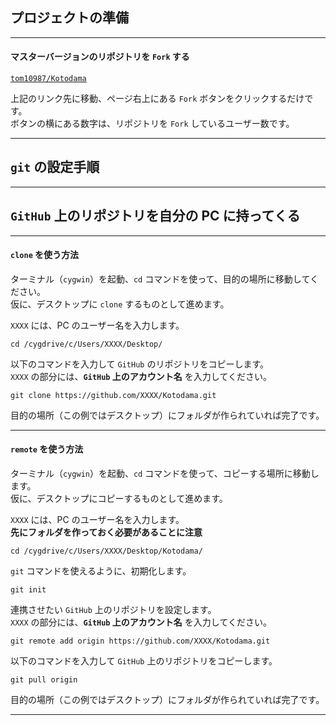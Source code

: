 
## プロジェクトの準備

---
#### マスターバージョンのリポジトリを `Fork` する

[`tom10987/Kotodama`](https://github.com/tom10987/Kotodama)

上記のリンク先に移動、ページ右上にある `Fork` ボタンをクリックするだけです。  
ボタンの横にある数字は、リポジトリを `Fork` しているユーザー数です。

---
## `git` の設定手順




---
## `GitHub` 上のリポジトリを自分の PC に持ってくる

---
#### `clone` を使う方法

ターミナル（`cygwin`）を起動、`cd` コマンドを使って、目的の場所に移動してください。  
仮に、デスクトップに `clone` するものとして進めます。

`XXXX` には、PC のユーザー名を入力します。

~~~
cd /cygdrive/c/Users/XXXX/Desktop/
~~~

以下のコマンドを入力して `GitHub` のリポジトリをコピーします。  
`XXXX` の部分には、**`GitHub` 上のアカウント名** を入力してください。

~~~
git clone https://github.com/XXXX/Kotodama.git
~~~

目的の場所（この例ではデスクトップ）にフォルダが作られていれば完了です。

---
#### `remote` を使う方法

ターミナル（`cygwin`）を起動、`cd` コマンドを使って、コピーする場所に移動します。  
仮に、デスクトップにコピーするものとして進めます。

`XXXX` には、PC のユーザー名を入力します。  
**先にフォルダを作っておく必要があることに注意**

~~~
cd /cygdrive/c/Users/XXXX/Desktop/Kotodama/
~~~

`git` コマンドを使えるように、初期化します。

~~~
git init
~~~

連携させたい `GitHub` 上のリポジトリを設定します。  
`XXXX` の部分には、**`GitHub` 上のアカウント名** を入力してください。

~~~
git remote add origin https://github.com/XXXX/Kotodama.git
~~~

以下のコマンドを入力して `GitHub` 上のリポジトリをコピーします。

~~~
git pull origin
~~~

目的の場所（この例ではデスクトップ）にフォルダが作られていれば完了です。

---
